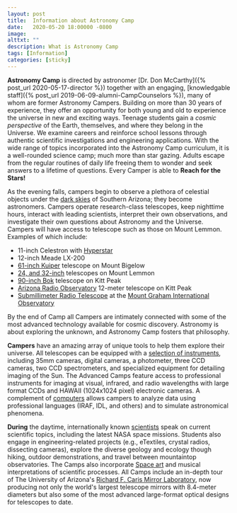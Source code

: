 ```yaml
---
layout: post
title:  Information about Astronomy Camp
date:   2020-05-20 18:00000 -0800
image:  
alttxt: ""
description: What is Astronomy Camp
tags: [Information]
categories: [sticky]
---
```


<!--![]({{site.baseurl}}/img/11.jpg)<img alt="Astronomy Camp 2019: Continuing to inspire through authentic exploration." title="Come explore the skies with students from around the world. (Image from Apollo 15; July 26, 1971)" src="img/11.jpg">-->

**Astronomy Camp** is directed by astronomer [Dr. Don McCarthy]({% post_url 2020-05-17-director %}) together with an engaging, [knowledgable staff]({% post_url 2019-06-09-alumni-CampCounselors %}), many of whom are former Astronomy Campers. Building on more than 30 years of experience, they offer an opportunity for both young and old to experience the universe in new and exciting ways. Teenage students gain a *cosmic perspective* of the Earth, themselves, and where they belong in the Universe. We examine careers and reinforce school lessons through authentic scientific investigations and engineering applications. With the wide range of topics incorporated into the Astronomy Camp curriculum, it is a well-rounded science camp; much more than star gazing. Adults escape from the regular routines of daily life freeing them to wonder and seek answers to a lifetime of questions. Every Camper is able to **Reach for the Stars!**

As the evening falls, campers begin to observe a plethora of celestial objects under the [dark skies](http://darksky.org) of Southern Arizona; they become astronomers. Campers operate research-class telescopes, keep nighttime hours, interact with leading scientists, interpret their own observations, and investigate their own questions about Astronomy and the Universe. Campers will have access to telescope such as those on Mount Lemmon. Examples of which include:

* 11-inch Celestron with [Hyperstar](https://starizona.com/hyperstar/)
* 12-inch Meade LX-200
* [61-inch Kuiper](http://james.as.arizona.edu/~psmith/61inch/) telescope on Mount Bigelow
* [24, and 32-inch](http://www.as.arizona.edu/schulman-telescope) telescopes on Mount Lemmon
* [90-inch Bok](http://james.as.arizona.edu/~psmith/90inch/90inch.html) telescope on Kitt Peak
* [Arizona Radio Observatory](http://aro.as.arizona.edu/) 12-meter telescope on Kitt Peak
* [Submillimeter Radio Telescope](http://aro.as.arizona.edu/smt_docs/smt_telescope_specs.htm) at the [Mount Graham International Observatory](http://mgio.arizona.edu/)

By the end of Camp all Campers are intimately connected with some of the most advanced technology available for cosmic discovery. Astronomy is about exploring the unknown, and Astronomy Camp fosters that philosophy.

**Campers** have an amazing array of unique tools to help them explore their universe. All telescopes can be equipped with a <a href="facilities.html">selection of instruments</a>, including 35mm cameras, digital cameras, a photometer, three CCD cameras, two CCD spectrometers, and specialized equipment for detailing imaging of the Sun. The Advanced Camps feature access to professional instruments for imaging at visual, infrared, and radio wavelengths with large format CCDs and HAWAII (1024x1024 pixel) electronic cameras. A complement of <a href="pages/computing.html">computers</a> allows campers to analyze data using professional languages (IRAF, IDL, and others) and to simulate astronomical phenomena.

**During** the daytime, internationally known <a href="pages/faculty.html"> scientists</a> speak on current scientific topics, including the latest NASA space missions. Students also engage in engineering-related projects (e.g., eTextiles, crystal radios, dissecting cameras), explore the diverse geology and ecology though hiking, outdoor demonstrations, and travel between mountaintop observatories. The Camps also incorporate <a href="http://www.novaspace.com/">Space art</a> and musical interpretations of scientific processes. All Camps include an in-depth tour of The University of Arizona's <a href="https://mirrorlab.arizona.edu/">Richard F. Caris Mirror Laboratory</a>, now producing not only the world's largest telescope mirrors with 8.4-meter diameters but also some of the most advanced large-format optical designs for telescopes to date. <br />